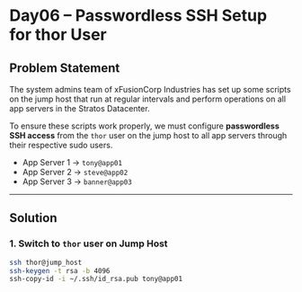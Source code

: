 # Day06 – Passwordless SSH Setup for thor User

## Problem Statement
The system admins team of xFusionCorp Industries has set up some scripts on the jump host that run at regular intervals and perform operations on all app servers in the Stratos Datacenter.

To ensure these scripts work properly, we must configure **passwordless SSH access** from the `thor` user on the jump host to all app servers through their respective sudo users.

- App Server 1 → `tony@app01`
- App Server 2 → `steve@app02`
- App Server 3 → `banner@app03`

---

## Solution

### 1. Switch to `thor` user on Jump Host
```bash
ssh thor@jump_host
ssh-keygen -t rsa -b 4096
ssh-copy-id -i ~/.ssh/id_rsa.pub tony@app01
